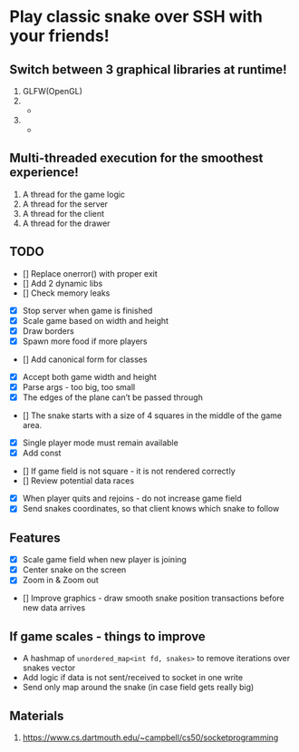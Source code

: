 # Play classic snake over SSH with your friends!

## Switch between 3 graphical libraries at runtime!

1. GLFW(OpenGL)
2. -
3. -

## Multi-threaded execution for the smoothest experience!

1. A thread for the game logic
2. A thread for the server
3. A thread for the client
4. A thread for the drawer

## TODO

- [] Replace onerror() with proper exit
- [] Add 2 dynamic libs
- [] Check memory leaks
- [x] Stop server when game is finished
- [x] Scale game based on width and height
- [x] Draw borders
- [x] Spawn more food if more players
- [] Add canonical form for classes
- [x] Accept both game width and height
- [x] Parse args - too big, too small
- [x] The edges of the plane can’t be passed through
- [] The snake starts with a size of 4 squares in the middle of the game area.
- [x] Single player mode must remain available
- [x] Add const
- [] If game field is not square - it is not rendered correctly
- [] Review potential data races
- [x] When player quits and rejoins - do not increase game field
- [x] Send snakes coordinates, so that client knows which snake to follow

## Features

- [x] Scale game field when new player is joining
- [x] Center snake on the screen
- [x] Zoom in & Zoom out
- [] Improve graphics - draw smooth snake position transactions before new data arrives

## If game scales - things to improve

- A hashmap of `unordered_map<int fd, snakes>` to remove iterations over snakes vector
- Add logic if data is not sent/received to socket in one write
- Send only map around the snake (in case field gets really big)

## Materials

1. https://www.cs.dartmouth.edu/~campbell/cs50/socketprogramming
